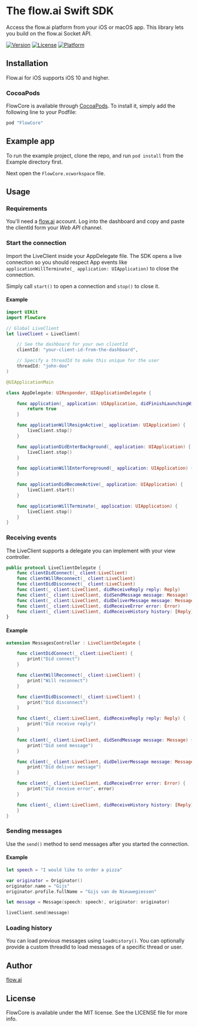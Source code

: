 # The flow.ai Swift SDK
Access the flow.ai platform from your iOS or macOS app. This library lets you build on the flow.ai Socket API.

[![Version](https://img.shields.io/cocoapods/v/FlowCore.svg?style=flat)](http://cocoapods.org/pods/FlowCore)
[![License](https://img.shields.io/cocoapods/l/FlowCore.svg?style=flat)](http://cocoapods.org/pods/FlowCore)
[![Platform](https://img.shields.io/cocoapods/p/FlowCore.svg?style=flat)](http://cocoapods.org/pods/FlowCore)

## Installation
Flow.ai for iOS supports iOS 10 and higher.

### CocoaPods
FlowCore is available through [CocoaPods](http://cocoapods.org). To install
it, simply add the following line to your Podfile:

```ruby
pod "FlowCore"
```

## Example app
To run the example project, clone the repo, and run `pod install` from the Example directory first.

Next open the `FlowCore.xcworkspace` file.

## Usage

### Requirements
You'll need a [flow.ai](https://app.flow.ai) account. Log into the dashboard and copy and paste the clientId form your *Web API* channel.

### Start the connection
Import the LiveClient inside your AppDelegate file. The SDK opens a live connection so you should respect App events like `applicationWillTerminate(_ application: UIApplication)` to close the connection.

Simply call `start()` to open a connection and `stop()` to close it.

#### Example
```swift
import UIKit
import FlowCore

// Global LiveClient
let liveClient = LiveClient(

    // See the dashboard for your own clientId
    clientId: "your-client-id-from-the-dashboard",

    // Specify a threadId to make this unique for the user
    threadId: "john-doo"
)

@UIApplicationMain

class AppDelegate: UIResponder, UIApplicationDelegate {

    func application(_ application: UIApplication, didFinishLaunchingWithOptions launchOptions: [UIApplicationLaunchOptionsKey: Any]?) -> Bool {
        return true
    }

    func applicationWillResignActive(_ application: UIApplication) {
        liveClient.stop()
    }

    func applicationDidEnterBackground(_ application: UIApplication) {
        liveClient.stop()
    }

    func applicationWillEnterForeground(_ application: UIApplication) {
    }

    func applicationDidBecomeActive(_ application: UIApplication) {
        liveClient.start()
    }

    func applicationWillTerminate(_ application: UIApplication) {
        liveClient.stop()
    }
}
```

### Receiving events
The LiveClient supports a delegate you can implement with your view controller.

```swift
public protocol LiveClientDelegate {
    func clientDidConnect(_ client:LiveClient)
    func clientWillReconnect(_ client:LiveClient)
    func clientDidDisconnect(_ client:LiveClient)
    func client(_ client:LiveClient, didReceiveReply reply: Reply)
    func client(_ client:LiveClient, didSendMessage message: Message)
    func client(_ client:LiveClient, didDeliverMessage message: Message)
    func client(_ client:LiveClient, didReceiveError error: Error)
    func client(_ client:LiveClient, didReceiveHistory history: [Reply])
}
```

#### Example

```swift
extension MessagesController : LiveClientDelegate {

    func clientDidConnect(_ client:LiveClient) {
        print("Did connect")
    }

    func clientWillReconnect(_ client:LiveClient) {
        print("Will reconnect")
    }

    func clientDidDisconnect(_ client:LiveClient) {
        print("Did disconnect")
    }

    func client(_ client:LiveClient, didReceiveReply reply: Reply) {
        print("Did receive reply")
    }

    func client(_ client:LiveClient, didSendMessage message: Message) {
        print("Did send message")
    }

    func client(_ client:LiveClient, didDeliverMessage message: Message) {
        print("Did deliver message")
    }

    func client(_ client:LiveClient, didReceiveError error: Error) {
        print("Did receive error", error)
    }

    func client(_ client:LiveClient, didReceiveHistory history: [Reply]) {
    }
}
```

### Sending messages
Use the `send()` method to send messages after you started the connection.

#### Example
```swift
let speech = "I would like to order a pizza"

var originator = Originator()
originator.name = "Gijs"
originator.profile.fullName = "Gijs van de Nieuwegiessen"

let message = Message(speech: speech!, originator: originator)

liveClient.send(message)
```

### Loading history
You can load previous messages using `loadHistory()`. You can optionally provide a custom threadId to load messages of a specific thread or user.


## Author
[flow.ai](https://flow.ai)

## License

FlowCore is available under the MIT license. See the LICENSE file for more info.
